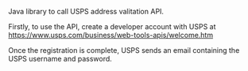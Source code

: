 Java library to call USPS address valitation API. 

Firstly, to use the API, create a developer account with USPS at https://www.usps.com/business/web-tools-apis/welcome.htm

Once the registration is complete, USPS sends an email containing the USPS username and password. 
